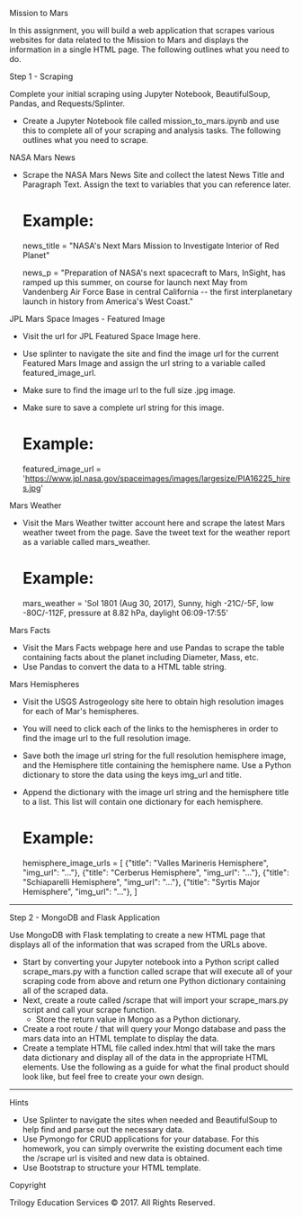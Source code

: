 Mission to Mars



In this assignment, you will build a web application that scrapes various websites for data related to the Mission to Mars and displays the information in a single HTML page. The following outlines what you need to do.

Step 1 - Scraping

Complete your initial scraping using Jupyter Notebook, BeautifulSoup, Pandas, and Requests/Splinter.

- Create a Jupyter Notebook file called mission_to_mars.ipynb and use this to complete all of your scraping and analysis tasks. The following outlines what you need to scrape.

NASA Mars News

- Scrape the NASA Mars News Site and collect the latest News Title and Paragraph Text. Assign the text to variables that you can reference later.

    # Example:
    news_title = "NASA's Next Mars Mission to Investigate Interior of Red Planet"
    
    news_p = "Preparation of NASA's next spacecraft to Mars, InSight, has ramped up this summer, on course for launch next May from Vandenberg Air Force Base in central California -- the first interplanetary launch in history from America's West Coast."

JPL Mars Space Images - Featured Image

- Visit the url for JPL Featured Space Image here.
- Use splinter to navigate the site and find the image url for the current Featured Mars Image and assign the url string to a variable called featured_image_url.
- Make sure to find the image url to the full size .jpg image.
- Make sure to save a complete url string for this image.

    # Example:
    featured_image_url = 'https://www.jpl.nasa.gov/spaceimages/images/largesize/PIA16225_hires.jpg'

Mars Weather

- Visit the Mars Weather twitter account here and scrape the latest Mars weather tweet from the page. Save the tweet text for the weather report as a variable called mars_weather.

    # Example:
    mars_weather = 'Sol 1801 (Aug 30, 2017), Sunny, high -21C/-5F, low -80C/-112F, pressure at 8.82 hPa, daylight 06:09-17:55'

Mars Facts

- Visit the Mars Facts webpage here and use Pandas to scrape the table containing facts about the planet including Diameter, Mass, etc.
- Use Pandas to convert the data to a HTML table string.

Mars Hemispheres

- Visit the USGS Astrogeology site here to obtain high resolution images for each of Mar's hemispheres.
- You will need to click each of the links to the hemispheres in order to find the image url to the full resolution image.
- Save both the image url string for the full resolution hemisphere image, and the Hemisphere title containing the hemisphere name. Use a Python dictionary to store the data using the keys img_url and title.
- Append the dictionary with the image url string and the hemisphere title to a list. This list will contain one dictionary for each hemisphere.

    # Example:
    hemisphere_image_urls = [
        {"title": "Valles Marineris Hemisphere", "img_url": "..."},
        {"title": "Cerberus Hemisphere", "img_url": "..."},
        {"title": "Schiaparelli Hemisphere", "img_url": "..."},
        {"title": "Syrtis Major Hemisphere", "img_url": "..."},
    ]

---

Step 2 - MongoDB and Flask Application

Use MongoDB with Flask templating to create a new HTML page that displays all of the information that was scraped from the URLs above.

- Start by converting your Jupyter notebook into a Python script called scrape_mars.py with a function called scrape that will execute all of your scraping code from above and return one Python dictionary containing all of the scraped data.
- Next, create a route called /scrape that will import your scrape_mars.py script and call your scrape function.
  - Store the return value in Mongo as a Python dictionary.
- Create a root route / that will query your Mongo database and pass the mars data into an HTML template to display the data.
- Create a template HTML file called index.html that will take the mars data dictionary and display all of the data in the appropriate HTML elements. Use the following as a guide for what the final product should look like, but feel free to create your own design.





---

Hints

- Use Splinter to navigate the sites when needed and BeautifulSoup to help find and parse out the necessary data.
- Use Pymongo for CRUD applications for your database. For this homework, you can simply overwrite the existing document each time the /scrape url is visited and new data is obtained.
- Use Bootstrap to structure your HTML template.

Copyright

Trilogy Education Services © 2017. All Rights Reserved.
